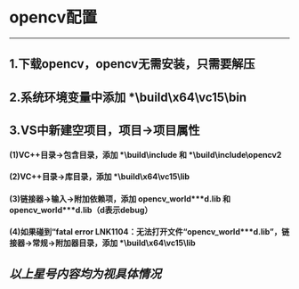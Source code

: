 
# opencv配置
---
## 1.下载opencv，opencv无需安装，只需要解压
## 2.系统环境变量中添加    *\build\x64\vc15\bin
## 3.VS中新建空项目，项目->项目属性
#### (1)VC++目录->包含目录，添加 *\build\include 和 *\build\include\opencv2

#### (2)VC++目录->库目录，添加 *\build\x64\vc15\lib

#### (3)链接器->输入->附加依赖项，添加 opencv_world\*\*\*d.lib 和 opencv_world\*\*\*d.lib（d表示debug）

#### (4)如果碰到“fatal error LNK1104：无法打开文件“opencv_world\*\*\*d.lib”，链接器->常规->附加器目录，添加 *\build\x64\vc15\lib

## ***以上星号内容均为视具体情况***
